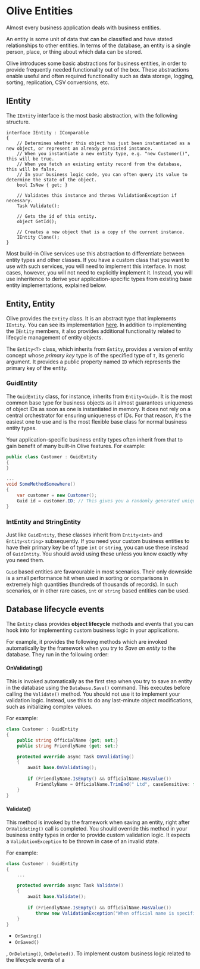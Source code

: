 # Olive Entities
Almost every business application deals with business entities. 

An entity is some unit of data that can be classified and have stated relationships to other entities.
In terms of the database, an entity is a single person, place, or thing about which data can be stored.

Olive introduces some basic abstractions for business entities, in order to provide frequently needed functionality out of the box. These abstractions enable useful and often required functionality such as data storage, logging, sorting, replication, CSV conversions, etc.

## IEntity
The `IEntity` interface is the most basic abstraction, with the following structure.
```
interface IEntity : IComparable
{
    // Determines whether this object has just been instantiated as a new object, or represent an already persisted instance.
    // When you instantiate a new entity type, e.g. "new Customer()", this will be true. 
    // When you fetch an existing entity record from the database, this will be false.
    // In your business logic code, you can often query its value to determine the state of the object.
    bool IsNew { get; }
   
    // Validates this instance and throws ValidationException if necessary.
    Task Validate();
   
    // Gets the id of this entity.
    object GetId();
   
    // Creates a new object that is a copy of the current instance.
    IEntity Clone();
}
```
Most build-in Olive services use this abstraction to differentiate between entity types and other classes. If you have a custom class that you want to use with such services, you will need to implement this interface. In most cases, however, you will not need to explicitly implement it. Instead, you will use inheritence to derive your application-specific types from existing base entity implementations, explained below.

## Entity, Entity<T>
  
Olive provides the `Entity` class. It is an abstract type that implements `IEntity`. You can see its implementation [here](https://github.com/Geeksltd/Olive/blob/master/Olive.Entities/Entity.cs). In addition to implementing the `IEntity` members, it also provides additional functionality related to lifecycle management of entity objects.

The `Entity<T>` class, which inherits from `Entity`, provides a version of entity concept whose *primary key* type is of the specified type of `T`, its generic argument. It provides a public property named `ID` which represents the primary key of the entity. 

### GuidEntity
The `GuidEntity` class, for instance, inherits from `Entity<Guid>`. It is the most common base type for business objects as it almost guarantees uniqueness of object IDs as soon as one is instantiated in memory. It does not rely on a central orchestrator for ensuring uniqueness of IDs. For that reason, it's the easiest one to use and is the most flexible base class for normal business entity types.

Your application-specific business entity types often inherit from that to gain benefit of many built-in Olive features. For example:
```csharp
public class Customer : GuidEntity
{
}

...
void SomeMethodSomewhere()
{
    var customer = new Customer();
    Guid id = customer.ID; // This gives you a randomly generated unique Guid value.
}
```

### IntEntity and StringEntity
Just like `GuidEntity`, these classes inherit from `Entity<int>` and `Entity<string>` subsequently.
If you need your custom business entities to have their primary key be of type `int` or `string`, you can use these instead of `GuidEntity`. You should avoid using these unless you know exactly why you need them.

`Guid` based entities are favarourable in most scenarios. Their only downside is a small performance hit when used in sorting or comparisons in extremely high quantities (hundreds of thousands of records). In such scenarios, or in other rare cases, `int` or `string` based entities can be used.

## Database lifecycle events
The `Entity` class provides **object lifecycle** methods and events that you can hook into for implementing custom business logic in your applications.

For example, it provides the following methods which are invoked automatically by the framework when you try to *Save an entity* to the database. They run in the following order:

#### OnValidating()
This is invoked automatically as the first step when you try to save an entity in the database using the `Database.Save()` command. This executes before calling the `Validate()` method. You should not use it to implement your validation logic. Instead, use this to do any last-minute object modifications, such as initializing complex values.

For example:
```csharp
class Customer : GuidEntity
{
    public string OfficialName {get; set;}
    public string FriendlyName {get; set;}

    protected override async Task OnValidating()
    {
        await base.OnValidating();
        
        if (FriendlyName.IsEmpty() && OfficialName.HasValue())
           FriendlyName = OfficialName.TrimEnd(" Ltd", caseSensitive: false);
    }
}
```
        
#### Validate()
This method is invoked by the framework when saving an entity, right after `OnValidating()` call is completed.
You should override this method in your business entity types in order to provide custom validation logic.
It expects a `ValidationException` to be thrown in case of an invalid state.

For example:
```csharp
class Customer : GuidEntity
{
    ...

    protected override async Task Validate()
    {
        await base.Validate();
        
        if (FriendlyName.IsEmpty() && OfficialName.HasValue())
           throw new ValidationException("When official name is specified, friendly name must also be specified.");
    }
}
```
        
- `OnSaving()`
- `OnSaved()`

, `OnDeleting()`, `OnDeleted()`. To implement custom business logic related to the lifecycle events of a
